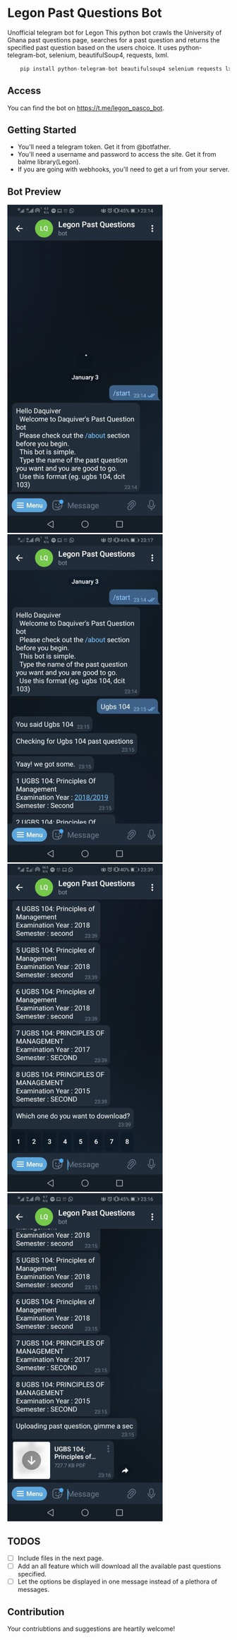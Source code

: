 # Legon Past Questions Bot

Unofficial telegram bot for Legon
This python bot crawls the University of Ghana past questions page, searches for a past question and returns the specified past question based on the users choice. It uses python-telegram-bot, selenium, beautifulSoup4, requests, lxml.
```python
	pip install python-telegram-bot beautifulsoup4 selenium requests lxml
```

## Access

You can find the bot on https://t.me/legon_pasco_bot.

## Getting Started

* You'll need a telegram token. Get it from @botfather.
* You'll need a username and password to access the site. Get it from balme library(Legon).
* If you are going with webhooks, you'll need to get a url from your server.

## Bot Preview
![image1](images/1.jpg)
![image2](images/2.jpg)
![image3](images/3.jpg)
![image4](images/4.jpg)

## TODOS

- [ ] Include files in the next page.
- [ ] Add an all feature which will download all the available past questions specified.
- [ ] Let the options be displayed in one message instead of a plethora of messages.

## Contribution
Your contriubtions and suggestions are heartily welcome!